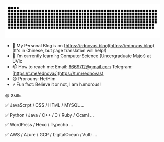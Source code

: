 ![dark](https://github.com/EdNovas/gihubSNK/blob/output/github-contribution-grid-snake-dark.svg)
<!-- ![light](https://github.com/EdNovas/gihubSNK/blob/output/github-contribution-grid-snake.svg) -->


- 🔭 My Personal Blog is on [https://ednovas.blog](https://ednovas.blog) (It's in Chinese, but page translation will help!)
- 🌱 I’m currently learning Computer Science (Undergraduate Major) at UVic
- 📫 How to reach me: Email: 6669712@gmail.com Telegram: [https://t.me/ednovas](https://t.me/ednovas)
- 😄 Pronouns: He/Him
- ⚡ Fun fact: Believe it or not, I am humorous!

😄 Skills

✅ JavaScript / CSS / HTML / MYSQL ...

✅ Python / Java / C++ / C / Ruby / Ocaml ...

✅ WordPress / Hexo / Typecho ...

✅ AWS / Azure / GCP / DigitalOcean / Vultr ...

